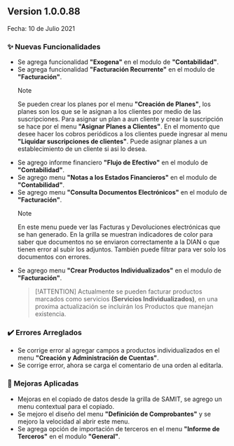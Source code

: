 ## Version 1.0.0.88
Fecha: 10 de Julio 2021

### ✨ Nuevas Funcionalidades

- Se agrega funcionalidad **"Exogena"** en el modulo de **"Contabilidad"**.
- Se agrega funcionalidad **"Facturación Recurrente"** en el modulo de **"Facturación"**.
    > [!NOTE]
    > Se pueden crear los planes por el menu **"Creación de Planes"**, los planes son los que se le asignan a los clientes por medio de las suscripciones.
    > Para asignar un plan a aun cliente y crear la suscripción se hace por el menu **"Asignar Planes a Clientes"**.
    > En el momento que desee hacer los cobros periódicos a los clientes puede ingresar al menu **"Liquidar suscripciones de clientes"**.
    > Puede asignar planes a un establecimiento de un cliente si asi lo desea.
- Se agrego informe financiero **"Flujo de Efectivo"** en el modulo de **"Contabilidad"**.
- Se agrego menu **"Notas a los Estados Financieros"** en el modulo de **"Contabilidad"**.
- Se agrego menu **"Consulta Documentos Electrónicos"** en el modulo de **"Facturación"**.
    > [!NOTE]
    > En este menu puede ver las Facturas y Devoluciones electrónicas que se han generado.
    > En la grilla se muestran indicadores de color para saber que documentos no se enviaron correctamente a la DIAN o que tienen error al subir los adjuntos.
    > También puede filtrar para ver solo los documentos con errores.
- Se agrego menu **"Crear Productos Individualizados"** en el modulo de **"Facturación"**.
    > [!ATTENTION]
    > Actualmente se pueden facturar productos marcados como servicios **(Servicios Individualizados)**, en una proxima actualización se incluirán los Productos que manejan existencia.

### ✔️ Errores Arreglados

- Se corrige error al agregar campos a productos individualizados en el menu **"Creación y Administración de Cuentas"**.
- Se corrige error, ahora se carga el comentario de una orden al editarla.

### 🔨 Mejoras Aplicadas

- Mejoras en el copiado de datos desde la grilla de SAMIT, se agrego un menu contextual para el copiado.
- Se mejoro el diseño del menu **"Definición de Comprobantes"** y se mejoro la velocidad al abrir este menu.
- Se agrega opción de importación de terceros en el menu **"Informe de Terceros"** en el modulo **"General"**.